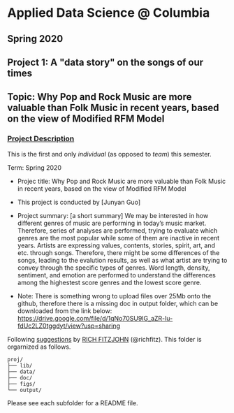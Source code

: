 # Applied Data Science @ Columbia
## Spring 2020
## Project 1: A "data story" on the songs of our times
## Topic: Why Pop and Rock Music are more valuable than Folk Music in recent years, based on the view of Modified RFM Model

### [Project Description](doc/Proj1_desc.md)
This is the first and only *individual* (as opposed to *team*) this semester. 

Term: Spring 2020

+ Projec title: Why Pop and Rock Music are more valuable than Folk Music in recent years, based on the view of Modified RFM Model
+ This project is conducted by [Junyan Guo]

+ Project summary: [a short summary] We may be interested in how different genres of music are performing in today’s music market. Therefore, series of analyses are performed, trying to evaluate which genres are the most popular while some of them are inactive in recent years. Artists are expressing values, contents, stories, spirit, art, and etc. through songs. Therefore, there might be some differences of the songs, leading to the evalution results, as well as what artist are trying to convey through the specific types of genres. Word length, density, sentiment, and emotion are performed to understand the differences among the highestest score genres and the lowest score genre.

+ Note: There is something wrong to upload files over 25Mb onto the github, therefore there is a missing doc in output folder, which can be downloaded from the link below:
https://drive.google.com/file/d/1qNo70SU9IG_aZR-lu-fdUc2LZ0tggdyt/view?usp=sharing

Following [suggestions](http://nicercode.github.io/blog/2013-04-05-projects/) by [RICH FITZJOHN](http://nicercode.github.io/about/#Team) (@richfitz). This folder is orgarnized as follows.

```
proj/
├── lib/
├── data/
├── doc/
├── figs/
└── output/
```

Please see each subfolder for a README file.
